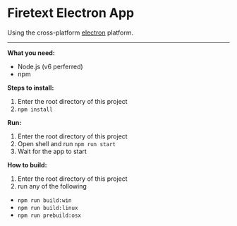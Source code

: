 Firetext Electron App
================
Using the cross-platform [electron](https://electron.atom.io/) platform.

__________________________________________________________
**What you need:**
- Node.js (v6 perferred)
- npm

**Steps to install:**
1. Enter the root directory of this project
2. ```npm install```

**Run:**
1. Enter the root directory of this project
2. Open shell and run ```npm run start```
3. Wait for the app to start

**How to build:**
1. Enter the root directory of this project
2. run any of the following
  - ```npm run build:win```
  - ```npm run build:linux```
  - ```npm run prebuild:osx```